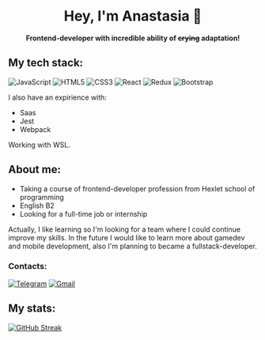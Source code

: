 <h1 align="center">Hey, I'm Anastasia 🌱</h1>
<p align="center"><b>Frontend-developer with incredible ability of <del>crying</del> adaptation!</b></p>

## My tech stack:
![JavaScript](https://img.shields.io/badge/javascript-%23323330.svg?style=for-the-badge&logo=javascript&logoColor=%23F7DF1E) ![HTML5](https://img.shields.io/badge/html5-%23E34F26.svg?style=for-the-badge&logo=html5&logoColor=white) ![CSS3](https://img.shields.io/badge/css3-%231572B6.svg?style=for-the-badge&logo=css3&logoColor=white) ![React](https://img.shields.io/badge/react-%2320232a.svg?style=for-the-badge&logo=react&logoColor=%2361DAFB) ![Redux](https://img.shields.io/badge/redux-%23593d88.svg?style=for-the-badge&logo=redux&logoColor=white) ![Bootstrap](https://img.shields.io/badge/Bootstrap-563D7C?style=for-the-badge&logo=bootstrap&logoColor=white)

I also have an expirience with:
- Saas
- Jest
- Webpack

Working with WSL.

## About me:
- Taking a course of frontend-developer profession from Hexlet school of programming
- English B2
- Looking for a full-time job or internship
  
Actually, I like learning so I'm looking for a team where I could continue improve my skills.
In the future I would like to learn more about gamedev and mobile development, also I'm planning to became a fullstack-developer.
### Contacts:
[![Telegram](https://img.shields.io/badge/Telegram-2CA5E0?style=for-the-badge&logo=telegram&logoColor=white)](https://t.me/boombip)
[![Gmail](https://img.shields.io/badge/Gmail-D14836?style=for-the-badge&logo=gmail&logoColor=white)](mailto:anastasiapak32@gmail.com)

## My stats:
[![GitHub Streak](http://github-readme-streak-stats.herokuapp.com?user=yonamin&theme=dark&background=5e548e)](https://git.io/streak-stats)

